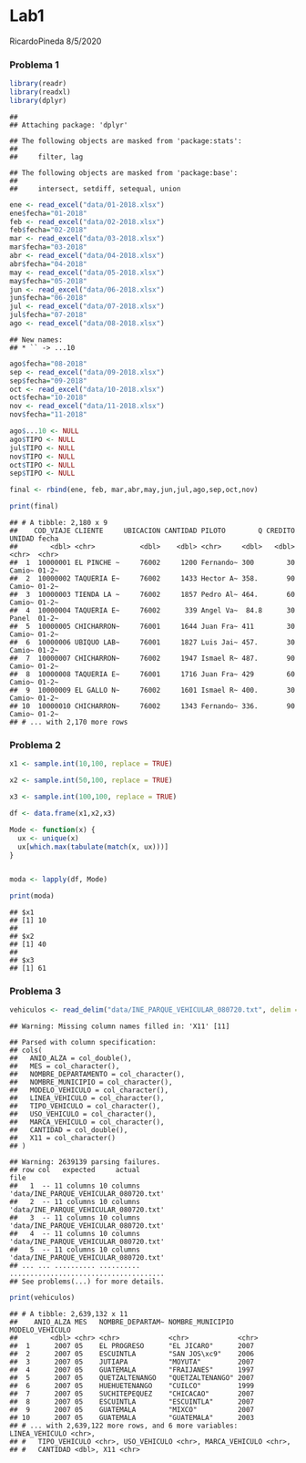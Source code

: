 Lab1
================
RicardoPineda
8/5/2020

### Problema 1

``` r
library(readr)
library(readxl)
library(dplyr)
```

    ## 
    ## Attaching package: 'dplyr'

    ## The following objects are masked from 'package:stats':
    ## 
    ##     filter, lag

    ## The following objects are masked from 'package:base':
    ## 
    ##     intersect, setdiff, setequal, union

``` r
ene <- read_excel("data/01-2018.xlsx")
ene$fecha="01-2018"
feb <- read_excel("data/02-2018.xlsx")
feb$fecha="02-2018"
mar <- read_excel("data/03-2018.xlsx")
mar$fecha="03-2018"
abr <- read_excel("data/04-2018.xlsx")
abr$fecha="04-2018"
may <- read_excel("data/05-2018.xlsx")
may$fecha="05-2018"
jun <- read_excel("data/06-2018.xlsx")
jun$fecha="06-2018"
jul <- read_excel("data/07-2018.xlsx")
jul$fecha="07-2018"
ago <- read_excel("data/08-2018.xlsx")
```

    ## New names:
    ## * `` -> ...10

``` r
ago$fecha="08-2018"
sep <- read_excel("data/09-2018.xlsx")
sep$fecha="09-2018"
oct <- read_excel("data/10-2018.xlsx")
oct$fecha="10-2018"
nov <- read_excel("data/11-2018.xlsx")
nov$fecha="11-2018"

ago$...10 <- NULL
ago$TIPO <- NULL
jul$TIPO <- NULL
nov$TIPO <- NULL
oct$TIPO <- NULL
sep$TIPO <- NULL

final <- rbind(ene, feb, mar,abr,may,jun,jul,ago,sep,oct,nov)

print(final)
```

    ## # A tibble: 2,180 x 9
    ##    COD_VIAJE CLIENTE     UBICACION CANTIDAD PILOTO        Q CREDITO UNIDAD fecha
    ##        <dbl> <chr>           <dbl>    <dbl> <chr>     <dbl>   <dbl> <chr>  <chr>
    ##  1  10000001 EL PINCHE ~     76002     1200 Fernando~ 300        30 Camio~ 01-2~
    ##  2  10000002 TAQUERIA E~     76002     1433 Hector A~ 358.       90 Camio~ 01-2~
    ##  3  10000003 TIENDA LA ~     76002     1857 Pedro Al~ 464.       60 Camio~ 01-2~
    ##  4  10000004 TAQUERIA E~     76002      339 Angel Va~  84.8      30 Panel  01-2~
    ##  5  10000005 CHICHARRON~     76001     1644 Juan Fra~ 411        30 Camio~ 01-2~
    ##  6  10000006 UBIQUO LAB~     76001     1827 Luis Jai~ 457.       30 Camio~ 01-2~
    ##  7  10000007 CHICHARRON~     76002     1947 Ismael R~ 487.       90 Camio~ 01-2~
    ##  8  10000008 TAQUERIA E~     76001     1716 Juan Fra~ 429        60 Camio~ 01-2~
    ##  9  10000009 EL GALLO N~     76002     1601 Ismael R~ 400.       30 Camio~ 01-2~
    ## 10  10000010 CHICHARRON~     76002     1343 Fernando~ 336.       90 Camio~ 01-2~
    ## # ... with 2,170 more rows

### Problema 2

``` r
x1 <- sample.int(10,100, replace = TRUE)

x2 <- sample.int(50,100, replace = TRUE)

x3 <- sample.int(100,100, replace = TRUE)

df <- data.frame(x1,x2,x3)

Mode <- function(x) {
  ux <- unique(x)
  ux[which.max(tabulate(match(x, ux)))]
}


moda <- lapply(df, Mode)

print(moda)
```

    ## $x1
    ## [1] 10
    ## 
    ## $x2
    ## [1] 40
    ## 
    ## $x3
    ## [1] 61

### Problema 3

``` r
vehiculos <- read_delim("data/INE_PARQUE_VEHICULAR_080720.txt", delim = "|")
```

    ## Warning: Missing column names filled in: 'X11' [11]

    ## Parsed with column specification:
    ## cols(
    ##   ANIO_ALZA = col_double(),
    ##   MES = col_character(),
    ##   NOMBRE_DEPARTAMENTO = col_character(),
    ##   NOMBRE_MUNICIPIO = col_character(),
    ##   MODELO_VEHICULO = col_character(),
    ##   LINEA_VEHICULO = col_character(),
    ##   TIPO_VEHICULO = col_character(),
    ##   USO_VEHICULO = col_character(),
    ##   MARCA_VEHICULO = col_character(),
    ##   CANTIDAD = col_double(),
    ##   X11 = col_character()
    ## )

    ## Warning: 2639139 parsing failures.
    ## row col   expected     actual                                   file
    ##   1  -- 11 columns 10 columns 'data/INE_PARQUE_VEHICULAR_080720.txt'
    ##   2  -- 11 columns 10 columns 'data/INE_PARQUE_VEHICULAR_080720.txt'
    ##   3  -- 11 columns 10 columns 'data/INE_PARQUE_VEHICULAR_080720.txt'
    ##   4  -- 11 columns 10 columns 'data/INE_PARQUE_VEHICULAR_080720.txt'
    ##   5  -- 11 columns 10 columns 'data/INE_PARQUE_VEHICULAR_080720.txt'
    ## ... ... .......... .......... ......................................
    ## See problems(...) for more details.

``` r
print(vehiculos)
```

    ## # A tibble: 2,639,132 x 11
    ##    ANIO_ALZA MES   NOMBRE_DEPARTAM~ NOMBRE_MUNICIPIO MODELO_VEHICULO
    ##        <dbl> <chr> <chr>            <chr>            <chr>          
    ##  1      2007 05    EL PROGRESO      "EL JICARO"      2007           
    ##  2      2007 05    ESCUINTLA        "SAN JOS\xc9"    2006           
    ##  3      2007 05    JUTIAPA          "MOYUTA"         2007           
    ##  4      2007 05    GUATEMALA        "FRAIJANES"      1997           
    ##  5      2007 05    QUETZALTENANGO   "QUETZALTENANGO" 2007           
    ##  6      2007 05    HUEHUETENANGO    "CUILCO"         1999           
    ##  7      2007 05    SUCHITEPEQUEZ    "CHICACAO"       2007           
    ##  8      2007 05    ESCUINTLA        "ESCUINTLA"      2007           
    ##  9      2007 05    GUATEMALA        "MIXCO"          2007           
    ## 10      2007 05    GUATEMALA        "GUATEMALA"      2003           
    ## # ... with 2,639,122 more rows, and 6 more variables: LINEA_VEHICULO <chr>,
    ## #   TIPO_VEHICULO <chr>, USO_VEHICULO <chr>, MARCA_VEHICULO <chr>,
    ## #   CANTIDAD <dbl>, X11 <chr>

